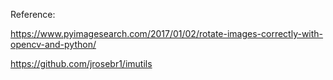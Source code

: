 Reference: 

https://www.pyimagesearch.com/2017/01/02/rotate-images-correctly-with-opencv-and-python/ 

https://github.com/jrosebr1/imutils
